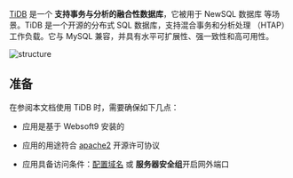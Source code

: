[TiDB](https://github.com/pingcap/tidb) 是一个 **支持事务与分析的融合性数据库**，它被用于 NewSQL 数据库  等场景。TiDB 是一个开源的分布式 SQL 数据库，支持混合事务和分析处理 （HTAP） 工作负载。它与 MySQL 兼容，并具有水平可扩展性、强一致性和高可用性。


![structure](https://libs.websoft9.com/Websoft9/DocsPicture/zh/tidb/tidb-gui-websoft9.png)


## 准备

在参阅本文档使用 TiDB 时，需要确保如下几点：

- 应用是基于 Websoft9 安装的

- 应用的用途符合 [apache2](https://opensource.org/licenses/Apache-2.0) 开源许可协议

- 应用具备访问条件：[配置域名](./guide/appsetdomain) 或 **服务器安全组**开启网外端口